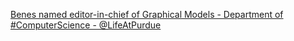[Benes named editor-in-chief of Graphical Models - Department of #ComputerScience - @LifeAtPurdue](https://qi.tc/qi/110606)